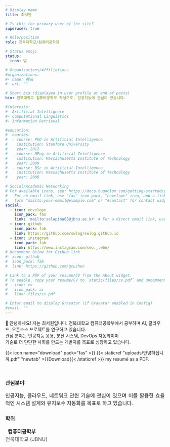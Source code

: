 ```yaml
---
# Display name
title: 최서원

# Is this the primary user of the site?
superuser: true

# Role/position
role: 전북대학교/컴퓨터공학과

# Status emoji
status:
  icon: 💻

# Organizations/Affiliations
#organizations:
#- name: 腾讯
#  url: ""

# Short bio (displayed in user profile at end of posts)
bio: 전북대학교 컴퓨터공학부 학생으로, 인공지능에 관심이 있습니다.

#interests:
#- Artificial Intelligence
#- Computational Linguistics
#- Information Retrieval

#education:
#  courses:
#  - course: PhD in Artificial Intelligence
#    institution: Stanford University
#    year: 2012
#  - course: MEng in Artificial Intelligence
#    institution: Massachusetts Institute of Technology
#    year: 2009
#  - course: BSc in Artificial Intelligence
#    institution: Massachusetts Institute of Technology
#    year: 2008

# Social/Academic Networking
# For available icons, see: https://docs.hugoblox.com/getting-started/page-builder/#icons
#   For an email link, use "fas" icon pack, "envelope" icon, and a link in the
#   form "mailto:your-email@example.com" or "#contact" for contact widget.
social:
  - icon: envelope
    icon_pack: fas
    link: 'mailto:selapina03@jbnu.ac.kr' # For a direct email link, use "mailto:test@example.org".
  - icon: github
    icon_pack: fab
    link: https://github.com/swlog/swlog.github.io
  - icon: instagram
    icon_pack: fab
    link: https://www.instagram.com/seo._.w0n/
# Uncomment below for Github link
#- icon: github
#  icon_pack: fab
#  link: https://github.com/gcushen

# Link to a PDF of your resume/CV from the About widget.
# To enable, copy your resume/CV to `static/files/cv.pdf` and uncomment the lines below.
# - icon: cv
#   icon_pack: ai
#   link: files/cv.pdf

# Enter email to display Gravatar (if Gravatar enabled in Config)
#email: ""
---
```


👋 안녕하세요! 저는 최서원입니다. 전북대학교 컴퓨터공학부에서 공부하며 AI, 클라우드, 오픈소스 프로젝트를 연구하고 있습니다.  
관심 분야는 인공지능 응용, 분산 시스템, DevOps 자동화이며  
기술로 더 단단한 사회를 만드는 개발자를 목표로 성장하고 있습니다.   

{{< icon name="download" pack="fas" >}} {{< staticref "uploads/안녕하십니까.pdf" "newtab" >}}Download{{< /staticref >}} my resumé as a PDF.

<div style="margin-top:20px; padding-top:10px;">

  <h3 style="font-weight:700;">관심분야</h3>
  <p style="text-align:justify; font-size:1rem; margin-top:10px;">
    인공지능, 클라우드, 네트워크 관련 기술에 관심이 있으며
    이를 활용한 효율적인 시스템 설계와 유지보수 자동화를 목표로 하고 있습니다.
  </p>

  <h3 style="font-weight:700; margin-top:25px;">학위</h3>
  <p style="text-align:justify; font-size:1rem; margin-top:10px;">
    <i class="fas fa-graduation-cap" style="margin-right:8px; color:#000;"></i>
    <strong>컴퓨터공학부</strong><br>
    <span style="color:#555;">전북대학교 (JBNU)</span>
  </p>

</div>